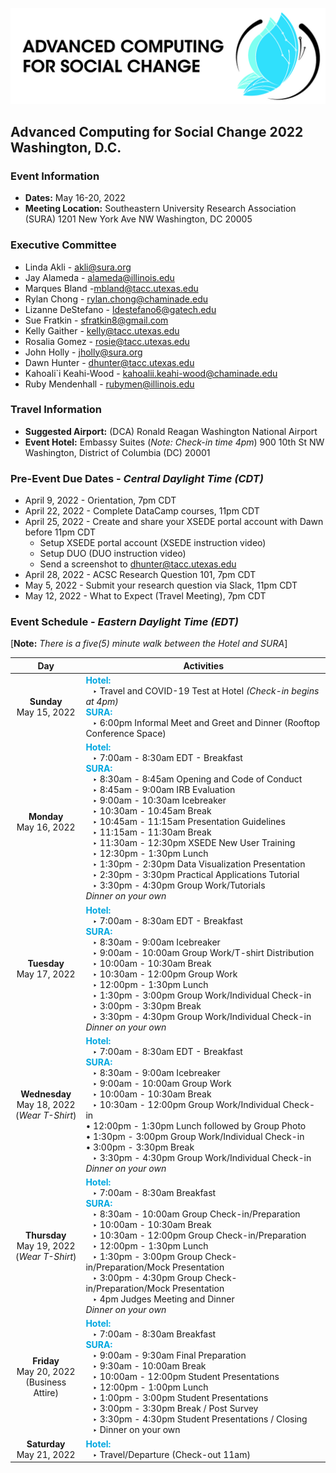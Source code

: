 ![ASCS Header](assets/logo/ACSC-Horizontal%402x-100.jpg)
## Advanced Computing for Social Change 2022 Washington, D.C.

### Event Information
* **Dates:** May 16-20, 2022
* **Meeting Location:** 
    Southeastern University Research Association (SURA) 
    1201 New York Ave NW
    Washington, DC 20005

### Executive Committee

* Linda Akli - [akli@sura.org](mailto:akli@sura.org?subject=[ACSC22-DC])
* Jay Alameda - [alameda@illinois.edu](mailto:alameda@illinois.edu?subject=[ACSC22-DC])
* Marques Bland -[mbland@tacc.utexas.edu](mailto:mbland@tacc.utexas.edu?subject=[ACSC22-DC])
* Rylan Chong - [rylan.chong@chaminade.edu](mailto:rylan.chong@chaminade.edu?subject=[ACSC22-DC])
* Lizanne DeStefano - [ldestefano6@gatech.edu](mailto:ldestefano6@gatech.edu?subject=[ACSC22-DC])
* Sue Fratkin - [sfratkin8@gmail.com](mailto:sfratkin8@gmail.com?subject=[ACSC22-DC])
* Kelly Gaither - [kelly@tacc.utexas.edu](mailto:kelly@tacc.utexas.edu?subject=[ACSC22-DC])
* Rosalia Gomez - [rosie@tacc.utexas.edu](mailto:rosie@tacc.utexas.edu?subject=[ACSC22-DC])
* John Holly - [jholly@sura.org](mailto:jholly@sura.org?subject=[ACSC22-DC])
* Dawn Hunter - [dhunter@tacc.utexas.edu](mailto:dhunter@tacc.utexas.edu?subject=[ACSC22-DC])
* Kahoali`i Keahi-Wood - [kahoalii.keahi-wood@chaminade.edu](mailto:kahoalii.keahi-wood@chaminade.edu?subject=[ACSC22-DC])
* Ruby Mendenhall - [rubymen@illinois.edu](mailto:rubymen@illinois.edu?subject=[ACSC22-DC])



### Travel Information
* **Suggested Airport:** (DCA) Ronald Reagan Washington National Airport
* **Event Hotel:**
    Embassy Suites (_Note: Check-in time 4pm_)
    900 10th St NW
    Washington, District of Columbia (DC) 20001
    
### Pre-Event Due Dates - _Central Daylight Time (CDT)_
* April 9, 2022 -  Orientation, 7pm CDT
* April 22, 2022 -  Complete DataCamp courses, 11pm CDT
* April 25, 2022 - Create and share your XSEDE portal account with Dawn before 11pm CDT
  * Setup XSEDE portal account (XSEDE instruction video)
  * Setup DUO (DUO instruction video)
  * Send a screenshot to dhunter@tacc.utexas.edu
* April 28, 2022 - ACSC Research Question 101, 7pm CDT
* May 5, 2022 - Submit your research question via Slack, 11pm CDT
* May 12, 2022 - What to Expect (Travel Meeting), 7pm CDT



### Event Schedule - _Eastern Daylight Time (EDT)_
[**Note:** _There is a five(5) minute walk between the Hotel and SURA_]

| Day | Activities |
|:-----------:|-------------------------------------------------------|
| **Sunday** <br> May 15, 2022 | <strong><font color='#00a7e0'>Hotel:</font></strong> <br> &ensp; ‣ Travel and COVID-19 Test at Hotel _(Check-in begins at 4pm)_  <br> <strong><font color='#00a7e0'>SURA:</font></strong> <br> &ensp; ‣ 6:00pm  Informal Meet and Greet and Dinner (Rooftop Conference Space) |
| **Monday** <br> May 16, 2022 |  <strong><font color='#00a7e0'>Hotel:</font></strong> <br> &ensp; ‣ 7:00am - 8:30am EDT - Breakfast <br>  <strong><font color='#00a7e0'>SURA:</font></strong> <br> &ensp; ‣ 8:30am - 8:45am  Opening and Code of Conduct <br> &ensp; ‣ 8:45am - 9:00am IRB Evaluation <br> &ensp; ‣ 9:00am - 10:30am Icebreaker <br> &ensp; ‣ 10:30am - 10:45am Break<br> &ensp; ‣ 10:45am - 11:15am	Presentation Guidelines <br> &ensp; ‣ 11:15am - 11:30am Break <br> &ensp; ‣ 11:30am - 12:30pm	XSEDE New User Training <br> &ensp; ‣ 12:30pm - 1:30pm Lunch <br> &ensp; ‣ 1:30pm - 2:30pm Data Visualization Presentation <br> &ensp; ‣ 2:30pm - 3:30pm Practical Applications Tutorial <br> &ensp; ‣ 3:30pm - 4:30pm Group Work/Tutorials <br> _Dinner on your own_ |
| **Tuesday** <br> May 17, 2022 |  <strong><font color='#00a7e0'>Hotel:</font></strong> <br> &ensp; ‣ 7:00am - 8:30am EDT - Breakfast <br>  <strong><font color='#00a7e0'>SURA:</font></strong> <br> &ensp; ‣ 8:30am - 9:00am Icebreaker <br> &ensp; ‣ 9:00am - 10:00am Group Work/T-shirt Distribution <br> &ensp; ‣ 10:00am - 10:30am Break <br> &ensp; ‣ 10:30am - 12:00pm	Group Work <br> &ensp; ‣ 12:00pm - 1:30pm	Lunch <br> &ensp; ‣ 1:30pm - 3:00pm Group Work/Individual Check-in <br> &ensp; ‣ 3:00pm - 3:30pm Break <br> &ensp; ‣ 3:30pm - 4:30pm Group Work/Individual Check-in <br> _Dinner on your own_ |
| **Wednesday** <br> May 18, 2022 <br> (_Wear T-Shirt_) |  <strong><font color='#00a7e0'>Hotel:</font></strong> <br> &ensp; ‣ 7:00am - 8:30am EDT - Breakfast <br>  <strong><font color='#00a7e0'>SURA:</font></strong> <br> &ensp; ‣ 8:30am - 9:00am Icebreaker <br> &ensp; ‣ 9:00am - 10:00am Group Work <br> &ensp; ‣ 10:00am - 10:30am	Break <br> &ensp; ‣ 10:30am - 12:00pm Group Work/Individual Check-in <br> • 12:00pm - 1:30pm	Lunch followed by Group Photo <br> • 1:30pm - 3:00pm Group Work/Individual Check-in <br> • 3:00pm - 3:30pm	Break <br> &ensp; ‣ 3:30pm - 4:30pm Group Work/Individual Check-in <br> _Dinner on your own_ |
| **Thursday** <br> May 19, 2022 <br> (_Wear T-Shirt_) |  <strong><font color='#00a7e0'>Hotel:</font></strong> <br> &ensp; ‣ 7:00am - 8:30am Breakfast <br> <strong><font color='#00a7e0'>SURA:</font></strong> <br> &ensp; ‣ 8:30am - 10:00am Group Check-in/Preparation <br> &ensp; ‣ 10:00am - 10:30am	Break <br> &ensp; ‣ 10:30am - 12:00pm Group Check-in/Preparation <br> &ensp; ‣ 12:00pm - 1:30pm Lunch <br> &ensp; ‣ 1:30pm - 3:00pm Group Check-in/Preparation/Mock Presentation <br> &ensp; ‣ 3:00pm - 4:30pm Group Check-in/Preparation/Mock Presentation <br> &ensp; ‣ 4pm Judges Meeting and Dinner <br> _Dinner on your own_ |
| **Friday** <br> May 20, 2022 <br> (Business Attire) |  <strong><font color='#00a7e0'>Hotel:</font></strong> <br> &ensp; ‣ 7:00am - 8:30am Breakfast <br> <strong><font color='#00a7e0'>SURA:</font></strong> <br> &ensp; ‣ 9:00am - 9:30am Final Preparation <br> &ensp; ‣ 9:30am - 10:00am Break <br> &ensp; ‣ 10:00am - 12:00pm Student Presentations <br> &ensp; ‣ 12:00pm - 1:00pm Lunch <br> &ensp; ‣ 1:00pm - 3:00pm Student Presentations <br> &ensp; ‣ 3:00pm - 3:30pm Break / Post Survey <br> &ensp; ‣ 3:30pm - 4:30pm	Student Presentations / Closing <br> &ensp; ‣ Dinner on your own |
| **Saturday** <br> May 21, 2022 |  <strong><font color='#00a7e0'>Hotel:</font></strong> <br> &ensp; ‣ Travel/Departure (Check-out 11am) |



  
